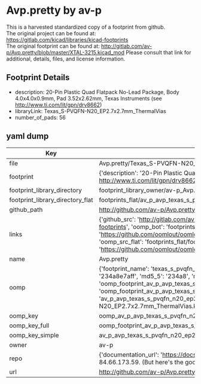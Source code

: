 # Avp.pretty by av-p  
This is a harvested standardized copy of a footprint from github.  
The original project can be found at:  
https://gitlab.com/kicad/libraries/kicad-footprints  
The original footprint can be found at:
http://gitlab.com/av-p/Avp.pretty/blob/master/XTAL-3215.kicad_mod
Please consult that link for additional, details, files, and license information.  
## Footprint Details
* description: 20-Pin Plastic Quad Flatpack No-Lead Package, Body 4.0x4.0x0.9mm, Pad 3.52x2.62mm, Texas Instruments (see http://www.ti.com/lit/gpn/drv8662)  
* libraryLink: Texas_S-PVQFN-N20_EP2.7x2.7mm_ThermalVias  
* number_of_pads: 56  
## yaml dump  
| Key | Value |  
| --- | --- |  
| file | Avp.pretty/Texas_S-PVQFN-N20_EP2.7x2.7mm_ThermalVias.kicad_mod |  
| footprint | {'description': '20-Pin Plastic Quad Flatpack No-Lead Package, Body 4.0x4.0x0.9mm, Pad 3.52x2.62mm, Texas Instruments (see http://www.ti.com/lit/gpn/drv8662)', 'libraryLink': 'Texas_S-PVQFN-N20_EP2.7x2.7mm_ThermalVias', 'number_of_pads': 56} |  
| footprint_library_directory | footprint_library_owner/av-p_Avp.pretty |  
| footprint_library_directory_flat | footprints_flat/av_p_avp_texas_s_pvqfn_n20_ep2_7x2_7mm_thermalvias/working |  
| github_path | http://github.com/av-p/Avp.pretty/blob/master/Texas_S-PVQFN-N20_EP2.7x2.7mm_ThermalVias.kicad_mod |  
| links | {'github_src': 'http://gitlab.com/av-p/Avp.pretty/blob/master/XTAL-3215.kicad_mod', 'github_src_repo': 'https://gitlab.com/kicad/libraries/kicad-footprints', 'oomp_bot': 'footprints/av_p_avp_texas_s_pvqfn_n20_ep2_7x2_7mm_thermalvias/working', 'oomp_bot_github': 'https://github.com/oomlout/oomlout_oomp_footprint_bot/tree/main/footprints/av_p_avp_texas_s_pvqfn_n20_ep2_7x2_7mm_thermalvias/working', 'oomp_src_flat': 'footprints_flat/footprints_flat/av_p_avp_texas_s_pvqfn_n20_ep2_7x2_7mm_thermalvias/working', 'oomp_src_flat_github': 'https://github.com/oomlout/oomlout_oomp_footprint_src/tree/main/footprints_flat/av_p_avp_texas_s_pvqfn_n20_ep2_7x2_7mm_thermalvias/working'} |  
| name | Avp.pretty |  
| oomp | {'footprint_name': 'texas_s_pvqfn_n20_ep2_7x2_7mm_thermalvias', 'library_name': 'avp', 'md5': '234a8e7affed382daef26aa0ddc85097', 'md5_10': '234a8e7aff', 'md5_5': '234a8', 'md5_6': '234a8e', 'oomp_key': 'oomp_av_p_avp_texas_s_pvqfn_n20_ep2_7x2_7mm_thermalvias', 'oomp_key_extra': 'oomp_footprint_av_p_avp_texas_s_pvqfn_n20_ep2_7x2_7mm_thermalvias', 'oomp_key_full': 'oomp_footprint_av_p_avp_texas_s_pvqfn_n20_ep2_7x2_7mm_thermalvias_234a8e', 'oomp_key_simple': 'av_p_avp_texas_s_pvqfn_n20_ep2_7x2_7mm_thermalvias', 'original_filename': 'Avp.pretty/Texas_S-PVQFN-N20_EP2.7x2.7mm_ThermalVias.kicad_mod', 'owner_name': 'av_p'} |  
| oomp_key | oomp_av_p_avp_texas_s_pvqfn_n20_ep2_7x2_7mm_thermalvias |  
| oomp_key_full | oomp_footprint_av_p_avp_texas_s_pvqfn_n20_ep2_7x2_7mm_thermalvias |  
| oomp_key_simple | av_p_avp_texas_s_pvqfn_n20_ep2_7x2_7mm_thermalvias |  
| owner | av-p |  
| repo | {'documentation_url': 'https://docs.github.com/rest/overview/resources-in-the-rest-api#rate-limiting', 'message': "API rate limit exceeded for 84.66.173.59. (But here's the good news: Authenticated requests get a higher rate limit. Check out the documentation for more details.)"} |  
| url | http://github.com/av-p/Avp.pretty |  

